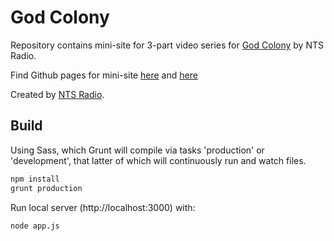 # God Colony

Repository contains mini-site for 3-part video series for [God Colony](https://soundcloud.com/god-colony) by NTS Radio.

Find Github pages for mini-site [here](https://ntslive.github.io/god-colony/) and [here](http://www.nts.live/projects/god-colony)

Created by [NTS Radio](http://www.nts.live).

## Build

Using Sass, which Grunt will compile via tasks 'production' or 'development', that latter of which will continuously run and watch files.

```bash
npm install
grunt production
```

Run local server (http://localhost:3000) with:
```
node app.js
```